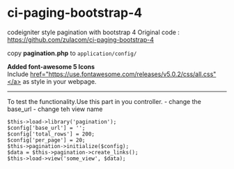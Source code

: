 # ci-paging-bootstrap-4
codeigniter style pagination with bootstrap 4
Original code : https://github.com/zulacom/ci-paging-bootstrap-4

copy <b>pagination.php</b> to <code>application/config/</code>

<b>Added font-awesome 5 Icons</b><br/>
Include <a href="https://use.fontawesome.com/releases/v5.0.2/css/all.css" target="_blank" >href="https://use.fontawesome.com/releases/v5.0.2/css/all.css"</a> as style in your webpage.

<hr/>
To test the functionality.Use this part in you controller.
- change the base_url 
- change teh view name
<pre><code>$this->load->library('pagination'); 
$config['base_url'] = '';
$config['total_rows'] = 200;
$config['per_page'] = 20;
$this->pagination->initialize($config);
$data = $this->pagination->create_links();
$this->load->view('some_view', $data);
</code></pre>








